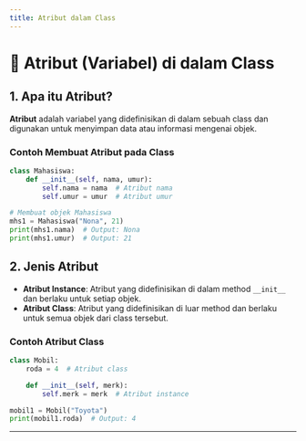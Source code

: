```yaml
---
title: Atribut dalam Class
---
```


# 📘 Atribut (Variabel) di dalam Class

## 1. Apa itu Atribut?

**Atribut** adalah variabel yang didefinisikan di dalam sebuah class dan digunakan untuk menyimpan data atau informasi mengenai objek.

### Contoh Membuat Atribut pada Class

```python
class Mahasiswa:
    def __init__(self, nama, umur):
        self.nama = nama  # Atribut nama
        self.umur = umur  # Atribut umur

# Membuat objek Mahasiswa
mhs1 = Mahasiswa("Nona", 21)
print(mhs1.nama)  # Output: Nona
print(mhs1.umur)  # Output: 21
```

## 2. Jenis Atribut

- **Atribut Instance**: Atribut yang didefinisikan di dalam method `__init__` dan berlaku untuk setiap objek.
- **Atribut Class**: Atribut yang didefinisikan di luar method dan berlaku untuk semua objek dari class tersebut.

### Contoh Atribut Class

```python
class Mobil:
    roda = 4  # Atribut class

    def __init__(self, merk):
        self.merk = merk  # Atribut instance

mobil1 = Mobil("Toyota")
print(mobil1.roda)  # Output: 4
```

---
